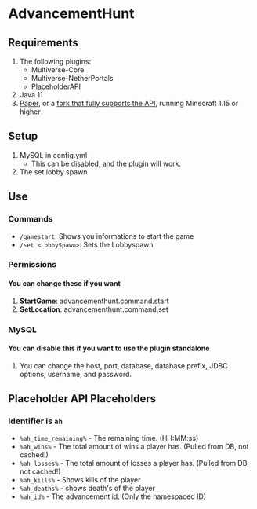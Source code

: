 # AdvancementHunt

## Requirements
1. The following plugins:
    * Multiverse-Core
    * Multiverse-NetherPortals
    * PlaceholderAPI
1. Java 11
1. [Paper](https://github.com/PaperMC/Paper), or a [fork that fully supports the API](https://github.com/topics/paper-fork), running Minecraft 1.15 or higher

## Setup

1. MySQL in config.yml
    * This can be disabled, and the plugin will work.
1. The set lobby spawn

## Use

### Commands
* `/gamestart`: Shows you informations to start the game
* `/set <LobbySpawn>`: Sets the Lobbyspawn

### Permissions

#### You can change these if you want

1. **StartGame**: advancementhunt.command.start
1. **SetLocation**: advancementhunt.command.set

### MySQL

#### You can disable this if you want to use the plugin standalone

1. You can change the host, port, database, database prefix, JDBC options, username, and password.

## Placeholder API Placeholders

### Identifier is `ah`

* `%ah_time_remaining%` - The remaining time. (HH:MM:ss)
* `%ah_wins%` - The total amount of wins a player has. (Pulled from DB, not cached!)
* `%ah_losses%` - The total amount of losses a player has. (Pulled from DB, not cached!)
* `%ah_kills%` - Shows kills of the player
* `%ah_deaths%` - shows death's of the player
* `%ah_id%` - The advancement id. (Only the namespaced ID)
